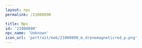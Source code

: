 ```yaml
---
layout: npc
permalink: /21000890

title: Npc
id: '21000890'
npc_name: 'Unknown'
icon_url: 'portrait/mob/21000890_m_dronemagneticred_p.png'
---
```

